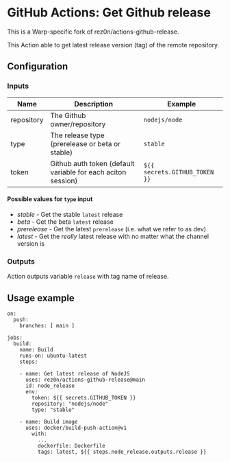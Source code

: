 # GitHub Actions: Get Github release
This is a Warp-specific fork of rez0n/actions-github-release.

This Action able to get latest release version (tag) of the remote repository.

## Configuration

### Inputs

Name | Description | Example
--- | --- | ---
repository | The Github owner/repository | `nodejs/node`
type | The release type (prerelease or beta or stable) | `stable`
token | Github auth token (default variable for each aciton session) | `${{ secrets.GITHUB_TOKEN }}`

#### Possible values for `type` input
* *stable* - Get the stable `latest` release
* *beta* - Get the beta `latest` release
* *prerelease* - Get the latest `prerelease` (i.e. what we refer to as dev)
* *latest* - Get the *really* latest release with no matter what the channel version is

### Outputs
Action outputs variable `release` with tag name of release.

## Usage example

```
on:
  push:
    branches: [ main ]

jobs:
  build:
    name: Build
    runs-on: ubuntu-latest
    steps:
    
    - name: Get latest release of NodeJS
      uses: rez0n/actions-github-release@main
      id: node_release
      env:
        token: ${{ secrets.GITHUB_TOKEN }}
        repository: "nodejs/node"
        type: "stable"
        
    - name: Build image
      uses: docker/build-push-action@v1
        with:
          ...
          dockerfile: Dockerfile
          tags: latest, ${{ steps.node_release.outputs.release }}
```
